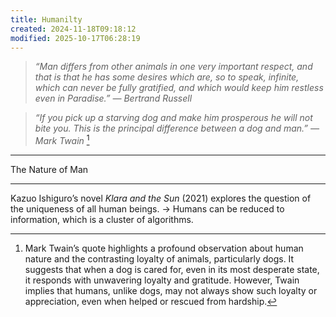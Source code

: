 ```yaml
---
title: Humanilty
created: 2024-11-18T09:18:12
modified: 2025-10-17T06:28:19
---
```


> _“Man differs from other animals in one very important respect, and that is that he has some desires which are, so to speak, infinite, which can never be fully gratified, and which would keep him restless even in Paradise.” — Bertrand Russell_

> _“If you pick up a starving dog and make him prosperous he will not bite you. This is the principal difference between a dog and man.” — Mark Twain_ [^1]

---

The Nature of Man

---

Kazuo Ishiguro’s novel _Klara and the Sun_ (2021) explores the question of the uniqueness of all human beings. → Humans can be reduced to information, which is a cluster of algorithms.

[^1]: Mark Twain’s quote highlights a profound observation about human nature and the contrasting loyalty of animals, particularly dogs. It suggests that when a dog is cared for, even in its most desperate state, it responds with unwavering loyalty and gratitude. However, Twain implies that humans, unlike dogs, may not always show such loyalty or appreciation, even when helped or rescued from hardship.
